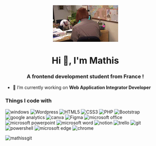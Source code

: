 <div align="center">
  <img src="img/dwight.gif">
</div>

<h1 align="center">Hi 👋, I'm Mathis</h1>
<h3 align="center">A frontend development student from France !</h3>

- 🔭 I’m currently working on **Web Application Integrator Developer**

<h3 align="left">Things I code with</h3>
<p>
  <img alt="windows" src="https://img.shields.io/badge/Windows-0078D6?style=for-the-badge&logo=windows&logoColor=white" />
  <img alt="Wordpress" src="https://img.shields.io/badge/Wordpress-21759B?style=for-the-badge&logo=wordpress&logoColor=white" />
  <img alt="HTML5" src="https://img.shields.io/badge/HTML5-E34F26?style=for-the-badge&logo=html5&logoColor=white" />
  <img alt="CSS3" src="https://img.shields.io/badge/CSS3-1572B6?style=for-the-badge&logo=css3&logoColor=white" />
  <img alt="PHP" src="https://img.shields.io/badge/PHP-777BB4?style=for-the-badge&logo=php&logoColor=white" />
  <img alt="Bootstrap" src="https://img.shields.io/badge/Bootstrap-563D7C?style=for-the-badge&logo=bootstrap&logoColor=white" />
  <img alt="google analytics" src="https://img.shields.io/badge/Google%20Analytics-E37400?style=for-the-badge&logo=google%20analytics&logoColor=white" />
  <img alt="canva" src="https://img.shields.io/badge/Canva-%2300C4CC.svg?&style=for-the-badge&logo=Canva&logoColor=white" />
  <img alt="Figma" src="https://img.shields.io/badge/Figma-F24E1E?style=for-the-badge&logo=figma&logoColor=white" />
  <img alt="microsoft office" src="https://img.shields.io/badge/Microsoft_Office-D83B01?style=for-the-badge&logo=microsoft-office&logoColor=white" />
  <img alt="microsoft powerpoint" src="https://img.shields.io/badge/Microsoft_PowerPoint-B7472A?style=for-the-badge&logo=microsoft-powerpoint&logoColor=white" />
  <img alt="microsoft word" src="https://img.shields.io/badge/Microsoft_Word-2B579A?style=for-the-badge&logo=microsoft-word&logoColor=white" />
  <img alt="notion" src="https://img.shields.io/badge/Notion-000000?style=for-the-badge&logo=notion&logoColor=white" />
  <img alt="trello" src="https://img.shields.io/badge/Trello-0052CC?style=for-the-badge&logo=trello&logoColor=white" />
  <img alt="git" src="https://img.shields.io/badge/GIT-E44C30?style=for-the-badge&logo=git&logoColor=white" />
  <img alt="powershell" src="https://img.shields.io/badge/powershell-5391FE?style=for-the-badge&logo=powershell&logoColor=white" />
  <img alt="microsoft edge" src="https://img.shields.io/badge/Microsoft_Edge-0078D7?style=for-the-badge&logo=Microsoft-edge&logoColor=white" />
  <img alt="chrome" src="https://img.shields.io/badge/Google_chrome-4285F4?style=for-the-badge&logo=Google-chrome&logoColor=white" />
  <img alt="" src="" />
  <img alt="" src="" />
</p>

<p><img align="left" src="https://github-readme-stats.vercel.app/api/top-langs?username=mathissgit&show_icons=true&locale=en&layout=compact" alt="mathissgit" /></p>
